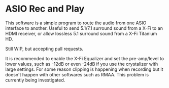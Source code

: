 ASIO Rec and Play
==========================

This software is a simple program to route the audio from one ASIO interface to another.
Useful to send 5.1/7.1 surround sound from a X-Fi to an HDMI receiver, or allow lossless 5.1 surround sound from a X-Fi Titanium HD.

Still WIP, but accepting pull requests.

It is recommended to enable the X-Fi Equalizer and set the pre-amp/level to lower values, such as -12dB or even -24dB if you use the crystalizer with large settings.
For some reason clipping is happening when recording but it doesn't happen with other softwares such as RMAA. This problem is currently being investigated.